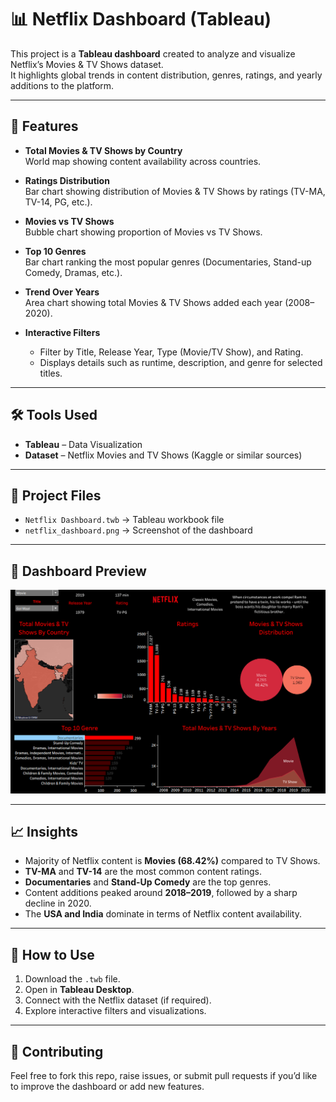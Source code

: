 # 📊 Netflix Dashboard (Tableau)

This project is a **Tableau dashboard** created to analyze and visualize Netflix’s Movies & TV Shows dataset.  
It highlights global trends in content distribution, genres, ratings, and yearly additions to the platform.  

---

## 🚀 Features
- **Total Movies & TV Shows by Country**  
  World map showing content availability across countries.

- **Ratings Distribution**  
  Bar chart showing distribution of Movies & TV Shows by ratings (TV-MA, TV-14, PG, etc.).

- **Movies vs TV Shows**  
  Bubble chart showing proportion of Movies vs TV Shows.

- **Top 10 Genres**  
  Bar chart ranking the most popular genres (Documentaries, Stand-up Comedy, Dramas, etc.).

- **Trend Over Years**  
  Area chart showing total Movies & TV Shows added each year (2008–2020).

- **Interactive Filters**  
  - Filter by Title, Release Year, Type (Movie/TV Show), and Rating.  
  - Displays details such as runtime, description, and genre for selected titles.

---

## 🛠️ Tools Used
- **Tableau** – Data Visualization
- **Dataset** – Netflix Movies and TV Shows (Kaggle or similar sources)

---

## 📂 Project Files
- `Netflix Dashboard.twb` → Tableau workbook file  
- `netflix_dashboard.png` → Screenshot of the dashboard  

---

## 📸 Dashboard Preview
![Netflix Dashboard](netflix_dashboard.png)

---

## 📈 Insights
- Majority of Netflix content is **Movies (68.42%)** compared to TV Shows.  
- **TV-MA** and **TV-14** are the most common content ratings.  
- **Documentaries** and **Stand-Up Comedy** are the top genres.  
- Content additions peaked around **2018–2019**, followed by a sharp decline in 2020.  
- The **USA and India** dominate in terms of Netflix content availability.  

---

## 📌 How to Use
1. Download the `.twb` file.  
2. Open in **Tableau Desktop**.  
3. Connect with the Netflix dataset (if required).  
4. Explore interactive filters and visualizations.  

---

## 🤝 Contributing
Feel free to fork this repo, raise issues, or submit pull requests if you’d like to improve the dashboard or add new features.  

